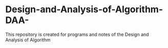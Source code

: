 # Design-and-Analysis-of-Algorithm-DAA-
This repository is created for programs and notes of the Design and Analysis of Algorithm
